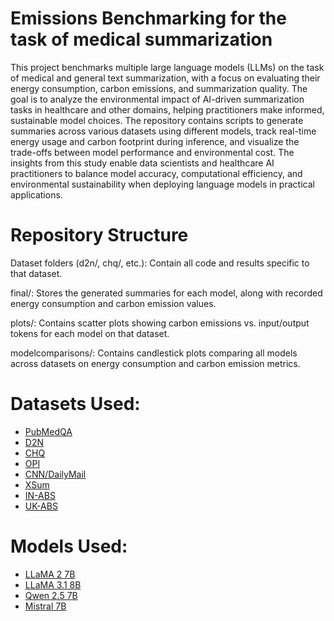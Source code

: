 # Emissions Benchmarking for the task of medical summarization

This project benchmarks multiple large language models (LLMs) on the task of medical and general text summarization, with a focus on evaluating their energy consumption, carbon emissions, and summarization quality. The goal is to analyze the environmental impact of AI-driven summarization tasks in healthcare and other domains, helping practitioners make informed, sustainable model choices.
The repository contains scripts to generate summaries across various datasets using different models, track real-time energy usage and carbon footprint during inference, and visualize the trade-offs between model performance and environmental cost. The insights from this study enable data scientists and healthcare AI practitioners to balance model accuracy, computational efficiency, and environmental sustainability when deploying language models in practical applications.

# Repository Structure

Dataset folders (d2n/, chq/, etc.): Contain all code and results specific to that dataset.

final/: Stores the generated summaries for each model, along with recorded energy consumption and carbon emission values.

plots/: Contains scatter plots showing carbon emissions vs. input/output tokens for each model on that dataset.

modelcomparisons/: Contains candlestick plots comparing all models across datasets on energy consumption and carbon emission metrics.

# Datasets Used:

- [PubMedQA](https://huggingface.co/datasets/qiaojin/PubMedQA)
- [D2N](https://github.com/StanfordMIMI/clin-summ/blob/main/data/d2n/test.jsonl)
- [CHQ](https://github.com/StanfordMIMI/clin-summ/blob/main/data/chq/test.jsonl)
- [OPI](https://github.com/StanfordMIMI/clin-summ/blob/main/data/opi/test.jsonl)
- [CNN/DailyMail](https://huggingface.co/datasets/abisee/cnn_dailymail)
- [XSum](https://huggingface.co/datasets/EdinburghNLP/xsum)
- [IN-ABS](https://zenodo.org/records/7152317#.Yz6mJ9JByC0)
- [UK-ABS](https://zenodo.org/records/7152317#.Yz6mJ9JByC0)

# Models Used:

- [LLaMA 2 7B](https://huggingface.co/meta-llama/Llama-2-7b-hf)
- [LLaMA 3.1 8B](https://huggingface.co/meta-llama/Meta-Llama-3-8B)
- [Qwen 2.5 7B](https://huggingface.co/Qwen/Qwen2.5-7B)
- [Mistral 7B](https://huggingface.co/mistralai/Mistral-7B-v0.1)
